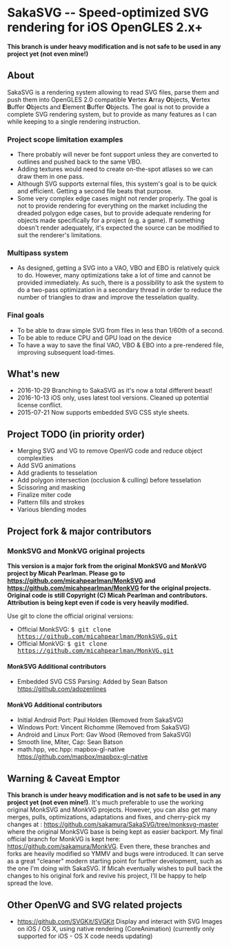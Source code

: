 SakaSVG -- Speed-optimized SVG rendering for iOS OpenGLES 2.x+
==============================================================

__This branch is under heavy modification and is not safe to be used in any project yet (not even mine!)__

## About

SakaSVG is a rendering system allowing to read SVG files, parse them and push them into OpenGLES 2.0 compatible <b>V</b>ertex <b>A</b>rray <b>O</b>bjects, <b>V</b>ertex <b>B</b>uffer <b>O</b>bjects and <b>E</b>lement <b>B</b>uffer <b>O</b>bjects. The goal is not to provide a complete SVG rendering system, but to provide as many features as I can while keeping to a single rendering instruction.

### Project scope limitation examples

- There probably will never be font support unless they are converted to outlines and pushed back to the same VBO.
- Adding textures would need to create on-the-spot atlases so we can draw them in one pass.
- Although SVG supports external files, this system's goal is to be quick and efficient. Getting a second file beats that purpose.
- Some very complex edge cases might not render properly. The goal is not to provide rendering for everything on the market including the dreaded polygon edge cases, but to provide adequate rendering for objects made specifically for a project (e.g. a game). If something doesn't render adequately, it's expected the source can be modified to suit the renderer's limitations.

### Multipass system

- As designed, getting a SVG into a VAO, VBO and EBO is relatively quick to do. However, many optimizations take a lot of time and cannot be provided immediately. As such, there is a possibility to ask the system to do a two-pass optimization in a secondary thread in order to reduce the number of triangles to draw and improve the tesselation quality.

### Final goals

- To be able to draw simple SVG from files in less than 1/60th of a second.
- To be able to reduce CPU and GPU load on the device
- To have a way to save the final VAO, VBO & EBO into a pre-rendered file, improving subsequent load-times.


## What's new

- 2016-10-29 Branching to SakaSVG as it's now a total different beast!
- 2016-10-13 iOS only, uses latest tool versions. Cleaned up potential license conflict.
- 2015-07-21 Now supports embedded SVG CSS style sheets.


## Project TODO (in priority order)

- Merging SVG and VG to remove OpenVG code and reduce object complexities
- Add SVG animations
- Add gradients to tesselation
- Add polygon intersection (occlusion & culling) before tesselation
- Scissoring and masking
- Finalize miter code
- Pattern fills and strokes
- Various blending modes


## Project fork & major contributors

### MonkSVG and MonkVG original projects

__This version is a major fork from the original MonkSVG and MonkVG project by Micah Pearlman. Please go to https://github.com/micahpearlman/MonkSVG and https://github.com/micahpearlman/MonkVG for the original projects. Original code is still Copyright (C) Micah Pearlman and contributors. Attribution is being kept even if code is very heavily modified.__

Use git to clone the official original versions:
- Official MonkSVG: <tt>$ git clone https://github.com/micahpearlman/MonkSVG.git</tt>
- Official MonkVG: <tt>$ git clone https://github.com/micahpearlman/MonkVG.git</tt>

#### MonkSVG Additional contributors

- Embedded SVG CSS Parsing: Added by Sean Batson https://github.com/adozenlines

#### MonkVG Additional contributors

- Initial Android Port: Paul Holden (Removed from SakaSVG)
- Windows Port: Vincent Richomme (Removed from SakaSVG)
- Android and Linux Port: Gav Wood (Removed from SakaSVG)
- Smooth line, Miter, Cap: Sean Batson
- math.hpp, vec.hpp: mapbox-gl-native https://github.com/mapbox/mapbox-gl-native

## Warning & Caveat Emptor

__This branch is under heavy modification and is not safe to be used in any project yet (not even mine!)__. It's much preferable to use the working original MonkSVG and MonkVG projects. However, you can also get many merges, pulls, optimizations, adaptations and fixes, and cherry-pick my changes at : https://github.com/sakamura/SakaSVG/tree/monksvg-master where the original MonkSVG base is being kept as easier backport. My final official branch for MonkVG is kept here: https://github.com/sakamura/MonkVG. Even there, these branches and forks are heavily modified so YMMV and bugs were introduced. It can serve as a great "cleaner" modern starting point for further development, such as the one I'm doing with SakaSVG. If Micah eventually wishes to pull back the changes to his original fork and revive his project, I'll be happy to help spread the love.

## Other OpenVG and SVG related projects

- https://github.com/SVGKit/SVGKit Display and interact with SVG Images on iOS / OS X, using native rendering (CoreAnimation) (currently only supported for iOS - OS X code needs updating)
